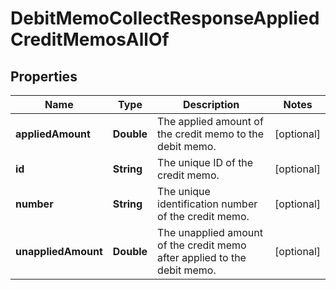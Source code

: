 

# DebitMemoCollectResponseAppliedCreditMemosAllOf


## Properties

| Name | Type | Description | Notes |
|------------ | ------------- | ------------- | -------------|
|**appliedAmount** | **Double** | The applied amount of the credit memo to the debit memo.  |  [optional] |
|**id** | **String** | The unique ID of the credit memo.  |  [optional] |
|**number** | **String** | The unique identification number of the credit memo.  |  [optional] |
|**unappliedAmount** | **Double** | The unapplied amount of the credit memo after applied to the debit memo.  |  [optional] |



